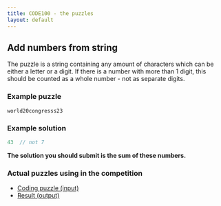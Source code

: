 ```yaml
---
title: CODE100 - the puzzles
layout: default
---
```


## Add numbers from string
The puzzle is a string containing any amount of characters which can be either a letter or a digit. If there is a number with more than 1 digit, this should be counted as a whole number - not as separate digits.

### Example puzzle

```
world20congresss23
```

### Example solution

```Javascript
43  // not 7
```

**The solution you should submit is the sum of these numbers.**

### Actual puzzles using in the competition
- [Coding puzzle (input)](puzzle.json)
- [Result (output)](result.json)


